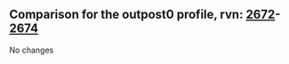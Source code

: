 ## Comparison for the outpost0 profile, rvn: [2672](https://github.com/PRO100KatYT/FortniteProfileRevisions/tree/main/profiles/outpost0/2672%20outpost0.json)-[2674](https://github.com/PRO100KatYT/FortniteProfileRevisions/tree/main/profiles/outpost0/2674%20outpost0.json)

No changes
